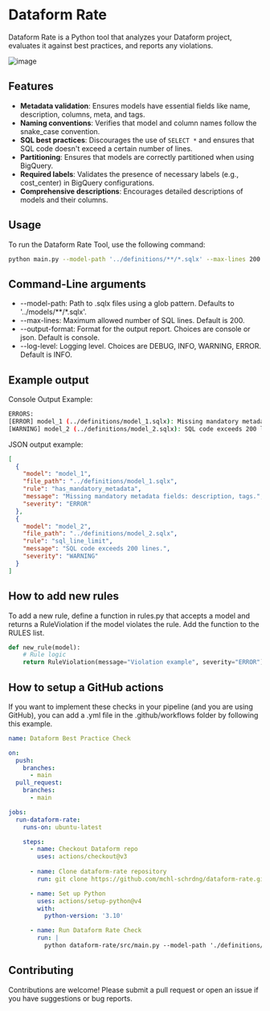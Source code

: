# Dataform Rate

Dataform Rate is a Python tool that analyzes your Dataform project, evaluates it against best practices, and reports any violations.

![image](https://github.com/user-attachments/assets/1b0895ff-a52b-4ca2-b791-5a1a55e3aec6)

## Features

- **Metadata validation**: Ensures models have essential fields like name, description, columns, meta, and tags.
- **Naming conventions**: Verifies that model and column names follow the snake_case convention.
- **SQL best practices**: Discourages the use of `SELECT *` and ensures that SQL code doesn't exceed a certain number of lines.
- **Partitioning**: Ensures that models are correctly partitioned when using BigQuery.
- **Required labels**: Validates the presence of necessary labels (e.g., cost_center) in BigQuery configurations.
- **Comprehensive descriptions**: Encourages detailed descriptions of models and their columns.

## Usage

To run the Dataform Rate Tool, use the following command:

```bash
python main.py --model-path '../definitions/**/*.sqlx' --max-lines 200 --output-format console
```

## Command-Line arguments
- --model-path: Path to .sqlx files using a glob pattern. Defaults to '../models/**/*.sqlx'.
- --max-lines: Maximum allowed number of SQL lines. Default is 200.
- --output-format: Format for the output report. Choices are console or json. Default is console.
- --log-level: Logging level. Choices are DEBUG, INFO, WARNING, ERROR. Default is INFO.

## Example output
Console Output Example:

```bash
ERRORS:
[ERROR] model_1 (../definitions/model_1.sqlx): Missing mandatory metadata fields: description, tags.
[WARNING] model_2 (../definitions/model_2.sqlx): SQL code exceeds 200 lines.
```

JSON output example:
```json
[
  {
    "model": "model_1",
    "file_path": "../definitions/model_1.sqlx",
    "rule": "has_mandatory_metadata",
    "message": "Missing mandatory metadata fields: description, tags.",
    "severity": "ERROR"
  },
  {
    "model": "model_2",
    "file_path": "../definitions/model_2.sqlx",
    "rule": "sql_line_limit",
    "message": "SQL code exceeds 200 lines.",
    "severity": "WARNING"
  }
]
```

## How to add new rules
To add a new rule, define a function in rules.py that accepts a model and returns a RuleViolation if the model violates the rule. Add the function to the RULES list.

```python
def new_rule(model):
    # Rule logic
    return RuleViolation(message="Violation example", severity="ERROR")
```

## How to setup a GitHub actions

If you want to implement these checks in your pipeline (and you are using GitHub), you can add a .yml file in the .github/workflows folder by following this example.

```yaml
name: Dataform Best Practice Check

on:
  push:
    branches:
      - main
  pull_request:
    branches:
      - main

jobs:
  run-dataform-rate:
    runs-on: ubuntu-latest

    steps:
      - name: Checkout Dataform repo
        uses: actions/checkout@v3
      
      - name: Clone dataform-rate repository
        run: git clone https://github.com/mchl-schrdng/dataform-rate.git dataform-rate

      - name: Set up Python
        uses: actions/setup-python@v4
        with:
          python-version: '3.10'

      - name: Run Dataform Rate Check
        run: |
          python dataform-rate/src/main.py --model-path './definitions/**/*.sqlx' --output-format console
```

## Contributing
Contributions are welcome! Please submit a pull request or open an issue if you have suggestions or bug reports.
